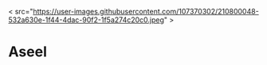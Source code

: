< src="https://user-images.githubusercontent.com/107370302/210800048-532a630e-1f44-4dac-90f2-1f5a274c20c0.jpeg" >



# Aseel
